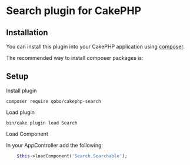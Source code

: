 # Search plugin for CakePHP

## Installation

You can install this plugin into your CakePHP application using [composer](http://getcomposer.org).

The recommended way to install composer packages is:

## Setup

Install plugin
```
composer require qobo/cakephp-search
```

Load plugin
```
bin/cake plugin load Search
```

Load Component

In your AppController add the following:
```php
    $this->loadComponent('Search.Searchable');
```
